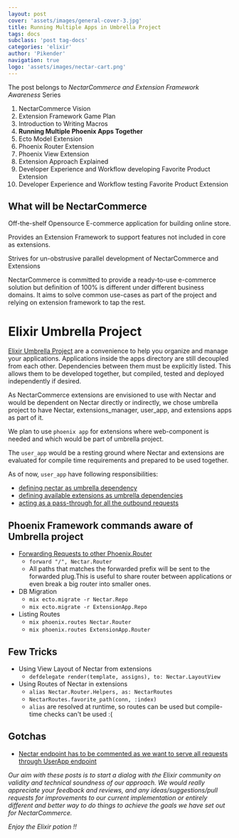 ```yaml
---
layout: post
cover: 'assets/images/general-cover-3.jpg'
title: Running Multiple Apps in Umbrella Project
tags: docs
subclass: 'post tag-docs'
categories: 'elixir'
author: 'Pikender'
navigation: true
logo: 'assets/images/nectar-cart.png'
---
```


>
The post belongs to _NectarCommerce and Extension Framework Awareness_ Series
>
1. NectarCommerce Vision
1. Extension Framework Game Plan
1. Introduction to Writing Macros
1. **Running Multiple Phoenix Apps Together**
1. Ecto Model Extension
1. Phoenix Router Extension
1. Phoenix View Extension
1. Extension Approach Explained
1. Developer Experience and Workflow developing Favorite Product Extension
1. Developer Experience and Workflow testing Favorite Product Extension


## What will be NectarCommerce

>
Off-the-shelf Opensource E-commerce application for building online store.
>
Provides an Extension Framework to support features not included in core as extensions.
>
Strives for un-obstrusive parallel development of NectarCommerce and Extensions

NectarCommerce is committed to provide a ready-to-use e-commerce solution but definition of 100% is different under different business domains. It aims to solve common use-cases as part of the project and relying on extension framework to tap the rest.

# Elixir Umbrella Project

[Elixir Umbrella Project](http://elixir-lang.org/getting-started/mix-otp/dependencies-and-umbrella-apps.html#umbrella-projects
) are a convenience to help you organize and manage your applications. Applications inside the apps directory are still decoupled from each other. Dependencies between them must be explicitly listed. This allows them to be developed together, but compiled, tested and deployed independently if desired.

As NectarCommerce extensions are envisioned to use with Nectar and would be dependent on Nectar directly or indirectly, we chose umbrella project to have Nectar, extensions\_manager, user\_app, and extensions apps as part of it.

We plan to use `phoenix app` for extensions where web-component is needed and which would be part of umbrella project.

The `user_app` would be a resting ground where Nectar and extensions are evaluated for compile time requirements and prepared to be used together.

As of now, `user_app` have following responsibilities:

- [defining nectar as umbrella dependency](https://github.com/vinsol/nectarcommerce/pull/47/files#diff-cfadcd558b7d7d0fa0bb1b43ff49ba98R44)
- [defining available extensions as umbrella dependencies](https://github.com/vinsol/nectarcommerce/pull/47/files#diff-cfadcd558b7d7d0fa0bb1b43ff49ba98R45)
- [acting as a pass-through for all the outbound requests](https://github.com/vinsol/nectarcommerce/pull/47/files#diff-02eb191c0680951b40ba159f4163a7c6R21)

## Phoenix Framework commands aware of Umbrella project

- [Forwarding Requests to other Phoenix.Router](https://hexdocs.pm/phoenix/Phoenix.Router.html#forward/4)
    - `forward "/", Nectar.Router`
    - All paths that matches the forwarded prefix will be sent to the forwarded plug.This is useful to share router between applications or even break a big router into smaller ones.
- DB Migration
    - `mix ecto.migrate -r Nectar.Repo`
    - `mix ecto.migrate -r ExtensionApp.Repo`
- Listing Routes
    - `mix phoenix.routes Nectar.Router`
    - `mix phoenix.routes ExtensionApp.Router`

## Few Tricks

- Using View Layout of Nectar from extensions
    - `defdelegate render(template, assigns), to: Nectar.LayoutView`
- Using Routes of Nectar in extensions
    - `alias Nectar.Router.Helpers, as: NectarRoutes`
    - `NectarRoutes.favorite_path(conn, :index)`
    - `alias` are resolved at runtime, so routes can be used but compile-time checks can't be used :(

## Gotchas

- [Nectar endpoint has to be commented as we want to serve all requests through UserApp endpoint](https://github.com/vinsol/nectarcommerce/pull/47/files#diff-001ce116edeff3304fe941b84c128c5dR12)

_Our aim with these posts is to start a dialog with the Elixir community on validity and technical soundness of our approach. We would really appreciate your feedback and reviews, and any ideas/suggestions/pull requests for improvements to our current implementation or entirely different and better way to do things to achieve the goals we have set out for NectarCommerce._

_Enjoy the Elixir potion !!_
